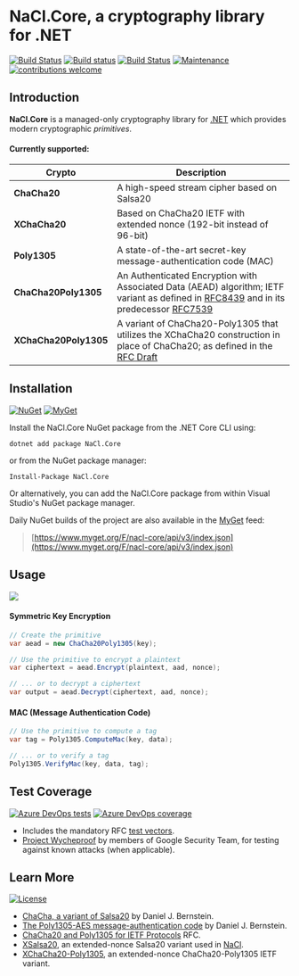 # NaCl.Core, a cryptography library for .NET

[![Build Status](https://dev.azure.com/idaviddesmet/NaCl.Core/_apis/build/status/idaviddesmet.NaCl.Core)](https://dev.azure.com/idaviddesmet/NaCl.Core/_build/latest?definitionId=1)
[![Build status](https://ci.appveyor.com/api/projects/status/2k3cxt2e1r2jyinx?svg=true)](https://ci.appveyor.com/project/idaviddesmet/nacl-core)
[![Build Status](https://travis-ci.org/idaviddesmet/NaCl.Core.svg?branch=master)](https://travis-ci.org/idaviddesmet/NaCl.Core)
[![Maintenance](https://img.shields.io/maintenance/yes/2019.svg)](https://github.com/idaviddesmet/NaCl.Core)
[![contributions welcome](https://img.shields.io/badge/contributions-welcome-brightgreen.svg?style=flat)](https://github.com/idaviddesmet/NaCl.Core/issues)

## Introduction

**NaCl.Core** is a managed-only cryptography library for [.NET](https://dot.net) which provides modern cryptographic _primitives_.

#### Currently supported:

| Crypto | Description |
|--------|-------------|
| **ChaCha20** | A high-speed stream cipher based on Salsa20 |
| **XChaCha20** | Based on ChaCha20 IETF with extended nonce (192-bit instead of 96-bit) |
| **Poly1305** | A state-of-the-art secret-key message-authentication code (MAC) |
| **ChaCha20Poly1305** | An Authenticated Encryption with Associated Data (AEAD) algorithm; IETF variant as defined in [RFC8439](https://tools.ietf.org/html/rfc8439) and in its predecessor [RFC7539](https://tools.ietf.org/html/rfc7539) |
| **XChaCha20Poly1305** | A variant of ChaCha20-Poly1305 that utilizes the XChaCha20 construction in place of ChaCha20; as defined in the [RFC Draft](https://tools.ietf.org/html/draft-arciszewski-xchacha-02) |

## Installation

[![NuGet](https://img.shields.io/nuget/v/NaCl.Core.svg)](https://www.nuget.org/packages/NaCl.Core/)
[![MyGet](https://img.shields.io/myget/nacl-core/v/NaCl.Core.svg)](https://www.myget.org/feed/nacl-core/package/nuget/NaCl.Core)

Install the NaCl.Core NuGet package from the .NET Core CLI using:
```
dotnet add package NaCl.Core
```

or from the NuGet package manager:
```
Install-Package NaCl.Core
```

Or alternatively, you can add the NaCl.Core package from within Visual Studio's NuGet package manager.

Daily NuGet builds of the project are also available in the [MyGet](https://www.myget.org/feed/nacl-core/package/nuget/NaCl.Core) feed:

> [https://www.myget.org/F/nacl-core/api/v3/index.json](https://www.myget.org/F/nacl-core/api/v3/index.json)

## Usage

![](https://img.shields.io/nuget/dt/NaCl.Core.svg)

#### Symmetric Key Encryption

```csharp
// Create the primitive
var aead = new ChaCha20Poly1305(key);

// Use the primitive to encrypt a plaintext
var ciphertext = aead.Encrypt(plaintext, aad, nonce);

// ... or to decrypt a ciphertext
var output = aead.Decrypt(ciphertext, aad, nonce);
```

#### MAC (Message Authentication Code)

```csharp
// Use the primitive to compute a tag
var tag = Poly1305.ComputeMac(key, data);

// ... or to verify a tag
Poly1305.VerifyMac(key, data, tag);
```

## Test Coverage

[![Azure DevOps tests](https://img.shields.io/azure-devops/tests/idaviddesmet/NaCl.Core/1.svg?compact_message=)](https://dev.azure.com/idaviddesmet/NaCl.Core/_build/latest?definitionId=1)
[![Azure DevOps coverage](https://img.shields.io/azure-devops/coverage/idaviddesmet/NaCl.Core/1.svg)](https://dev.azure.com/idaviddesmet/NaCl.Core/_build/latest?definitionId=1)

- Includes the mandatory RFC [test vectors](https://github.com/idaviddesmet/NaCl.Core/tree/master/src/NaCl.Core.Tests).
- [Project Wycheproof](https://github.com/google/wycheproof) by members of Google Security Team, for testing against known attacks (when applicable).

## Learn More

[![License](https://img.shields.io/github/license/idaviddesmet/NaCl.Core.svg)](https://github.com/idaviddesmet/NaCl.Core/blob/master/LICENSE)

- [ChaCha, a variant of Salsa20](http://cr.yp.to/chacha/chacha-20080128.pdf) by Daniel J. Bernstein.
- [The Poly1305-AES message-authentication code](http://cr.yp.to/mac/poly1305-20050329.pdf) by Daniel J. Bernstein.
- [ChaCha20 and Poly1305 for IETF Protocols](https://tools.ietf.org/html/rfc8439) RFC.
- [XSalsa20](https://cr.yp.to/snuffle/xsalsa-20110204.pdf), an extended-nonce Salsa20 variant used in [NaCl](https://nacl.cr.yp.to).
- [XChaCha20-Poly1305](https://tools.ietf.org/html/draft-arciszewski-xchacha-02), an extended-nonce ChaCha20-Poly1305 IETF variant.
